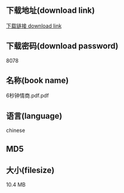 ## 下载地址(download link)
[下载链接 download link](https://tutu365.netlify.app/?s=6%E7%A7%92%E9%92%9F%E6%83%85%E5%95%86.pdf)

## 下载密码(download password)
8078

## 名称(book name)
6秒钟情商.pdf.pdf

## 语言(language)
chinese

## MD5


## 大小(filesize)
10.4 MB
